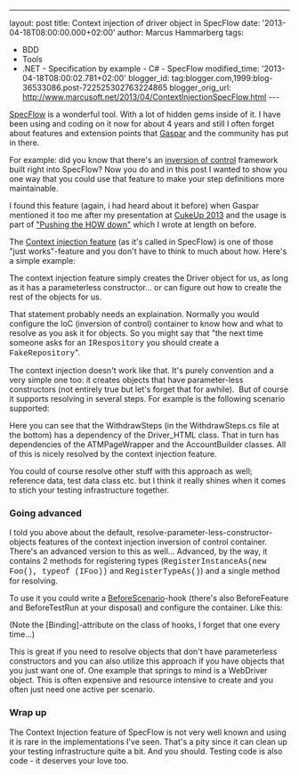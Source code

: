 ---
layout: post
title: Context injection of driver object in SpecFlow
date: '2013-04-18T08:00:00.000+02:00'
author: Marcus Hammarberg
tags:
  - BDD
  - Tools
  - .NET - Specification by example - C# - SpecFlow
modified_time: '2013-04-18T08:00:02.781+02:00'
blogger_id: tag:blogger.com,1999:blog-36533086.post-722525302763224865
blogger_orig_url: http://www.marcusoft.net/2013/04/ContextInjectionSpecFlow.html ---

<div dir="ltr" style="text-align: left;" trbidi="on">

[SpecFlow](http://specflow.org/) is a wonderful tool. With a lot of
hidden gems inside of it. I have been using and coding on it now for
about 4 years and still I often forget about features and extension
points that [Gaspar](http://gasparnagy.com/) and the community has put
in there.

For example: did you know that there's an [inversion of
control](http://martinfowler.com/articles/injection.html) framework
built right into SpecFlow? Now you do and in this post I wanted to show
you one way that you could use that feature to make your step
definitions more maintainable.

I found this feature (again, i had heard about it before) when Gaspar
mentioned it too me after my presentation at [CukeUp
2013](http://skillsmatter.com/podcast/agile-testing/cuke-envy-a-dot-net-programmers-attempt-to-catch-up) and
the usage is part of ["Pushing the HOW
down"](http://www.marcusoft.net/2013/04/PushTheHowDown.html) which I
wrote at length on before.

The [Context injection
feature](https://github.com/techtalk/SpecFlow/wiki/Context-Injection)
(as it's called in SpecFlow) is one of those "just works"-feature and
you don't have to think to much about how. Here's a simple example:




<div>

The context injection feature simply creates the Driver object for us,
as long as it has a parameterless constructor... or can figure out how
to create the rest of the objects for us.

That statement probably needs an explaination. Normally you would
configure the IoC (inversion of control) container to know how and what
to resolve as you ask it for objects. So you might say that "the next
time someone asks for an <span
style="font-family: Courier New, Courier, monospace;">IRespository</span>
you should create a <span
style="font-family: Courier New, Courier, monospace;">FakeRepository</span>".

The context injection doesn't work like that. It's purely convention and
a very simple one too: it creates objects that have parameter-less
constructors (not entirely true but let's forget that for awhile).  But
of course it supports resolving in several steps. For example is the
following scenario supported:

Here you can see that the WithdrawSteps (in the WithdrawSteps.cs file at
the bottom) has a dependency of the Driver_HTML class. That in turn has
dependencies of the ATMPageWrapper and the AccountBuilder classes. All
of this is nicely resolved by the context injection feature.

You could of course resolve other stuff with this approach as well;
reference data, test data class etc. but I think it really shines when
it comes to stich your testing infrastructure together.

### Going advanced 

</div>

<div>

I told you above about the default,
resolve-parameter-less-constructor-objects features of the context
injection inversion of control container. There's an advanced version to
this as well... Advanced, by the way, it contains 2 methods
for registering types (<span
style="font-family: Courier New, Courier, monospace;">RegisterInstanceAs(new
Foo(), typeof (IFoo))</span> and <span
style="font-family: Courier New, Courier, monospace;">RegisterTypeAs()</span>)
and a single method for resolving.

To use it you could write a
[BeforeScenario](http://www.marcusoft.net/2010/12/using-tags-in-specflow-features.html)-hook
(there's also BeforeFeature and BeforeTestRun at your disposal) and
configure the container. Like this:

</div>

<div>

</div>

<div>



</div>

<div>

(Note the \[Binding\]-attribute on the class of hooks, I forget that one
every time...)

This is great if you need to resolve objects that don't have
parameterless constructors and you can also utilize this approach if you
have objects that you just want one of. One example that springs to mind
is a WebDriver object. This is often expensive and resource intensive to
create and you often just need one active per scenario. 

</div>

<div>

### Wrap up

</div>

<div>

The Context Injection feature of SpecFlow is not very well known and
using it is rare in the implementations I've seen. That's a pity since
it can clean up your testing infrastructure quite a bit. And you should.
Testing code is also code - it deserves your love too. 

</div>

</div>

